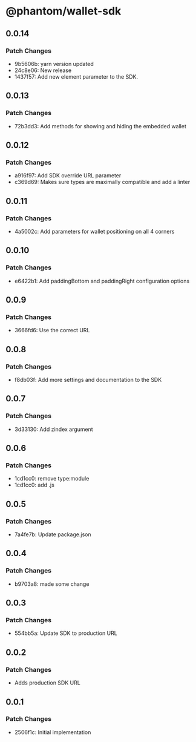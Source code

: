 # @phantom/wallet-sdk

## 0.0.14

### Patch Changes

- 9b5606b: yarn version updated
- 24c8e06: New release
- 1437f57: Add new element parameter to the SDK.

## 0.0.13

### Patch Changes

- 72b3dd3: Add methods for showing and hiding the embedded wallet

## 0.0.12

### Patch Changes

- a916f97: Add SDK override URL parameter
- c369d69: Makes sure types are maximally compatible and add a linter

## 0.0.11

### Patch Changes

- 4a5002c: Add parameters for wallet positioning on all 4 corners

## 0.0.10

### Patch Changes

- e6422b1: Add paddingBottom and paddingRight configuration options

## 0.0.9

### Patch Changes

- 3666fd6: Use the correct URL

## 0.0.8

### Patch Changes

- f8db03f: Add more settings and documentation to the SDK

## 0.0.7

### Patch Changes

- 3d33130: Add zindex argument

## 0.0.6

### Patch Changes

- 1cd1cc0: remove type:module
- 1cd1cc0: add .js

## 0.0.5

### Patch Changes

- 7a4fe7b: Update package.json

## 0.0.4

### Patch Changes

- b9703a8: made some change

## 0.0.3

### Patch Changes

- 554bb5a: Update SDK to production URL

## 0.0.2

### Patch Changes

- Adds production SDK URL

## 0.0.1

### Patch Changes

- 2506f1c: Initial implementation

